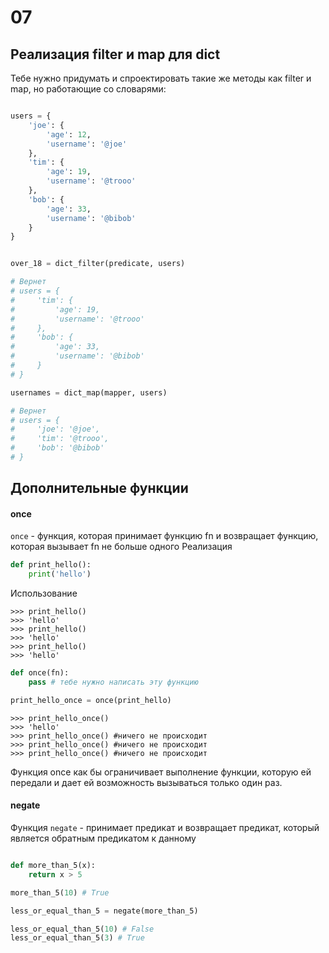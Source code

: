 # 07

## Реализация filter и map для dict

Тебе нужно придумать и спроектировать такие же методы как filter и map, но работающие со словарями:

```python

users = {
    'joe': {
        'age': 12,
        'username': '@joe'
    },
    'tim': {
        'age': 19,
        'username': '@trooo'
    },
    'bob': {
        'age': 33,
        'username': '@bibob'
    }
}


over_18 = dict_filter(predicate, users)

# Вернет
# users = {
#     'tim': {
#         'age': 19,
#         'username': '@trooo'
#     },
#     'bob': {
#         'age': 33,
#         'username': '@bibob'
#     }
# }

usernames = dict_map(mapper, users)

# Вернет
# users = {
#     'joe': '@joe',
#     'tim': '@trooo',
#     'bob': '@bibob'
# }
```

## Дополнительные функции


#### once
`once` - функция, которая принимает функцию fn и возвращает функцию, которая вызывает fn не больше одного Реализация

```python
def print_hello():
    print('hello')

```

Использование 

```
>>> print_hello()
>>> 'hello'
>>> print_hello()
>>> 'hello'
>>> print_hello()
>>> 'hello'
```

```python
def once(fn):
    pass # тебе нужно написать эту функцию

print_hello_once = once(print_hello)
```

```
>>> print_hello_once()
>>> 'hello'
>>> print_hello_once() #ничего не происходит
>>> print_hello_once() #ничего не происходит
>>> print_hello_once() #ничего не происходит
```

Функция once как бы ограничивает выполнение функции, которую ей передали и дает ей возможность вызываться только один раз. 

#### negate

Функция `negate` - принимает предикат и возвращает предикат, который является обратным предикатом к данному

```python

def more_than_5(x):
    return x > 5

more_than_5(10) # True

less_or_equal_than_5 = negate(more_than_5)

less_or_equal_than_5(10) # False
less_or_equal_than_5(3) # True
```
